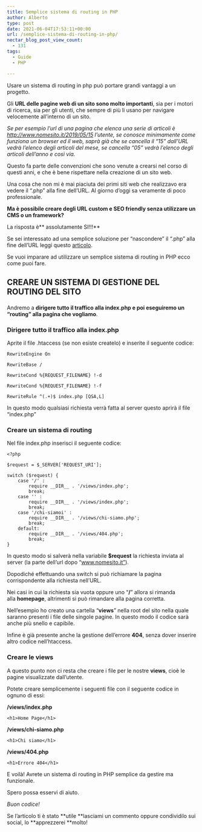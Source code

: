 ```yaml
---
title: Semplice sistema di routing in PHP
author: Alberto
type: post
date: 2021-06-04T17:53:11+00:00
url: /semplice-sistema-di-routing-in-php/
nectar_blog_post_view_count:
  - 131
tags:
  - Guide
  - PHP

---
```

Usare un sistema di routing in php può portare grandi vantaggi a un progetto.

Gli **URL **delle pagine web di un sito sono** molto importanti**, sia per i motori di ricerca, sia per gli utenti, che sempre di più li usano per navigare velocemente all’interno di un sito.

_Se per esempio l’url di una pagina che elenca una serie di articoli è http://www.nomesito.it/2019/05/15 l’utente, se conosce minimamente come funziona un browser ed il web, saprà già che se cancella il “15” dall’URL vedrà l’elenco degli articoli del mese, se cancella “05” vedrà l’elenco degli articoli dell’anno e così via._

Questo fa parte delle convenzioni che sono venute a crearsi nel corso di questi anni, e che è bene rispettare nella creazione di un sito web.

Una cosa che non mi è mai piaciuta dei primi siti web che realizzavo era vedere il “.php” alla fine dell’URL. Al giorno d’oggi sa veramente di poco professionale.

**Ma è possibile creare degli URL custom e SEO friendly senza utilizzare un CMS o un framework?**

La risposta è** assolutamente SI!!!**

Se sei interessato ad una semplice soluzione per “nascondere” il “.php” alla fine dell’URL leggi questo [articolo][1].

Se vuoi imparare ad utilizzare un semplice sistema di routing in PHP ecco come puoi fare.

## CREARE UN SISTEMA DI GESTIONE DEL ROUTING DEL SITO<figure class="wp-block-embed is-type-video is-provider-youtube wp-block-embed-youtube wp-embed-aspect-16-9 wp-has-aspect-ratio">
<div class="wp-block-embed__wrapper">
</div></figure>

Andremo a **dirigere tutto il traffico alla index.php e poi eseguiremo un “routing” alla pagina che vogliamo**.

### Dirigere tutto il traffico alla index.php

Aprite il file .htaccess (se non esiste createlo) e inserite il seguente codice:

<pre class="wp-block-code"><code>RewriteEngine On

RewriteBase /

RewriteCond %{REQUEST_FILENAME} !-d

RewriteCond %{REQUEST_FILENAME} !-f

RewriteRule ^(.+)$ index.php [QSA,L]</code></pre>

In questo modo qualsiasi richiesta verrà fatta al server questo aprirà il file “index.php”

### Creare un sistema di routing

Nel file index.php inserisci il seguente codice:

<pre class="wp-block-code"><code>&lt;?php

$request = $_SERVER['REQUEST_URI'];

switch ($request) {
    case '/' :
        require __DIR__ . '/views/index.php';
        break;
    case '' :
        require __DIR__ . '/views/index.php';
        break;
    case '/chi-siamoi' :
        require __DIR__ . '/views/chi-siamo.php';
        break;
    default:
        require __DIR__ . '/views/404.php';
        break;
}</code></pre>

In questo modo si salverà nella variabile **$request** la richiesta inviata al server (la parte dell’url dopo “www.nomesito.it”).

Dopodiché effettuando una switch si può richiamare la pagina corrispondente alla richiesta nell’URL. 

Nei casi in cui la richiesta sia vuota oppure uno “**/**” allora si rimanda alla **homepage**, altrimenti si può rimandare alla pagina corretta.

Nell’esempio ho creato una cartella “**views**” nella root del sito nella quale saranno presenti i file delle singole pagine. In questo modo il codice sarà anche più snello e capibile.

Infine è già presente anche la gestione dell’errore **404**, senza dover inserire altro codice nell’htaccess.

### Creare le views

A questo punto non ci resta che creare i file per le nostre **views**, cioè le pagine visualizzate dall’utente.

Potete creare semplicemente i seguenti file con il seguente codice in ognuno di essi:

**/views/index.php**

<pre class="wp-block-code"><code>&lt;h1&gt;Home Page&lt;/h1&gt;</code></pre>

**/views/chi-siamo.php**

<pre class="wp-block-code"><code>&lt;h1&gt;Chi siamo&lt;/h1&gt;</code></pre>

**/views/404.php**

<pre class="wp-block-code"><code>&lt;h1&gt;Errore 404&lt;/h1&gt;</code></pre>

E voilà! Avrete un sistema di routing in PHP semplice da gestire ma funzionale.

Spero possa esservi di aiuto.

_Buon codice!_

Se l’articolo ti è stato **utile **lasciami un commento oppure condividilo sui social, lo **apprezzerei **molto!

 [1]: /nascondere-lestensione-alla-fine-dellurl/
